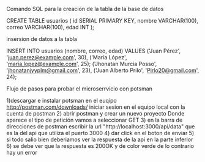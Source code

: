 Comando SQL para la creacion de la tabla de la base de datos

CREATE TABLE usuarios (
  id SERIAL PRIMARY KEY,
  nombre VARCHAR(100),
  correo VARCHAR(100),
  edad INT
);

insersion de datos a la tabla

INSERT INTO usuarios (nombre, correo, edad) 
VALUES 
('Juan Pérez', 'juan.perez@example.com', 30),
('María López', 'maria.lopez@example.com', 25);
('Jhonatan Murcia Posso', 'jhonatanjyyplm@gmail.com', 23),
('Juan Alberto Prilo', 'Pirlo20@gmail.com', 24);

Flujo de pasos para probar el microserrvicio con potsman

1)descargar e instalar potsman en el euqipo
http://postman.com/downloads/
iniciar sesion en el equipo local con la cuenta de postman 
2) abrir postman y crear un nuevo proyecto
Donde aparece el tipo de petición vamos a seleccionar GET 
3) en la barra de direcciones de postman escribir la url "http://localhost:3000/api/data" que es la del api que utiliza el puerto 3000
4) dar click en el boton de enviar
5) si todo salio bien deberiamos ver la respuesta de la api en la parte inferior
6) se debe ver que la respuesta es 200OK y de color verde de lo contrario hay un error